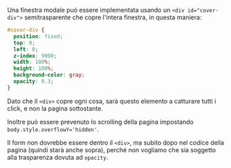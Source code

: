 Una finestra modale può essere implementata usando un `<div id="cover-div">` semitrasparente che copre l'intera finestra, in questa maniera:

```css
#cover-div {
  position: fixed;
  top: 0;
  left: 0;
  z-index: 9000;
  width: 100%;
  height: 100%;
  background-color: gray;
  opacity: 0.3;
}
```

Dato che il `<div>` copre ogni cosa, sarà questo elemento a catturare tutti i click, e non la pagina sottostante.

Inoltre può essere prevenuto lo scrolling della pagina impostando `body.style.overflowY='hidden'`.

Il form non dovrebbe essere dentro il `<div>`, ma subito dopo nel codice della pagina (quindi starà anche sopra), perché non vogliamo che sia soggetto alla trasparenza dovuta ad `opacity`.
